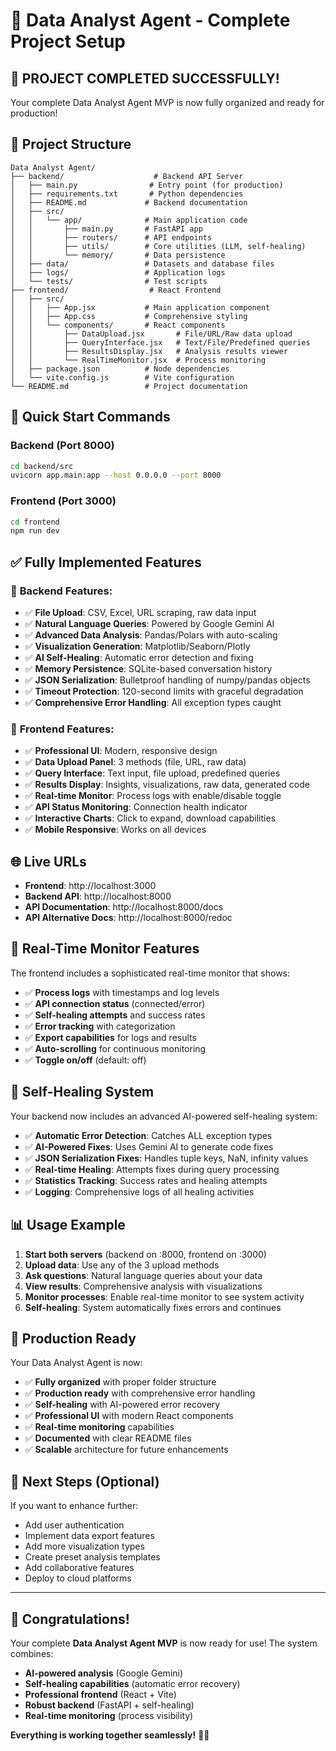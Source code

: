 # 🤖 Data Analyst Agent - Complete Project Setup

## 🎉 **PROJECT COMPLETED SUCCESSFULLY!**

Your complete Data Analyst Agent MVP is now fully organized and ready for production!

## 📁 **Project Structure**

```
Data Analyst Agent/
├── backend/                    # Backend API Server
│   ├── main.py                # Entry point (for production)
│   ├── requirements.txt       # Python dependencies
│   ├── README.md             # Backend documentation
│   ├── src/
│   │   └── app/              # Main application code
│   │       ├── main.py       # FastAPI app
│   │       ├── routers/      # API endpoints
│   │       ├── utils/        # Core utilities (LLM, self-healing)
│   │       └── memory/       # Data persistence
│   ├── data/                 # Datasets and database files
│   ├── logs/                 # Application logs
│   └── tests/                # Test scripts
├── frontend/                  # React Frontend
│   ├── src/
│   │   ├── App.jsx           # Main application component
│   │   ├── App.css           # Comprehensive styling
│   │   └── components/       # React components
│   │       ├── DataUpload.jsx       # File/URL/Raw data upload
│   │       ├── QueryInterface.jsx   # Text/File/Predefined queries
│   │       ├── ResultsDisplay.jsx   # Analysis results viewer
│   │       └── RealTimeMonitor.jsx  # Process monitoring
│   ├── package.json          # Node dependencies
│   └── vite.config.js        # Vite configuration
└── README.md                 # Project documentation
```

## 🚀 **Quick Start Commands**

### Backend (Port 8000)
```bash
cd backend/src
uvicorn app.main:app --host 0.0.0.0 --port 8000
```

### Frontend (Port 3000)
```bash
cd frontend
npm run dev
```

## ✅ **Fully Implemented Features**

### 🔧 **Backend Features:**
- ✅ **File Upload**: CSV, Excel, URL scraping, raw data input
- ✅ **Natural Language Queries**: Powered by Google Gemini AI
- ✅ **Advanced Data Analysis**: Pandas/Polars with auto-scaling
- ✅ **Visualization Generation**: Matplotlib/Seaborn/Plotly
- ✅ **AI Self-Healing**: Automatic error detection and fixing
- ✅ **Memory Persistence**: SQLite-based conversation history
- ✅ **JSON Serialization**: Bulletproof handling of numpy/pandas objects
- ✅ **Timeout Protection**: 120-second limits with graceful degradation
- ✅ **Comprehensive Error Handling**: All exception types caught

### 🎨 **Frontend Features:**
- ✅ **Professional UI**: Modern, responsive design
- ✅ **Data Upload Panel**: 3 methods (file, URL, raw data)
- ✅ **Query Interface**: Text input, file upload, predefined queries
- ✅ **Results Display**: Insights, visualizations, raw data, generated code
- ✅ **Real-time Monitor**: Process logs with enable/disable toggle
- ✅ **API Status Monitoring**: Connection health indicator
- ✅ **Interactive Charts**: Click to expand, download capabilities
- ✅ **Mobile Responsive**: Works on all devices

## 🌐 **Live URLs**

- **Frontend**: http://localhost:3000
- **Backend API**: http://localhost:8000
- **API Documentation**: http://localhost:8000/docs
- **API Alternative Docs**: http://localhost:8000/redoc

## 🔧 **Real-Time Monitor Features**

The frontend includes a sophisticated real-time monitor that shows:
- ✅ **Process logs** with timestamps and log levels
- ✅ **API connection status** (connected/error)
- ✅ **Self-healing attempts** and success rates
- ✅ **Error tracking** with categorization
- ✅ **Export capabilities** for logs and results
- ✅ **Auto-scrolling** for continuous monitoring
- ✅ **Toggle on/off** (default: off)

## 🤖 **Self-Healing System**

Your backend now includes an advanced AI-powered self-healing system:
- ✅ **Automatic Error Detection**: Catches ALL exception types
- ✅ **AI-Powered Fixes**: Uses Gemini AI to generate code fixes
- ✅ **JSON Serialization Fixes**: Handles tuple keys, NaN, infinity values
- ✅ **Real-time Healing**: Attempts fixes during query processing
- ✅ **Statistics Tracking**: Success rates and healing attempts
- ✅ **Logging**: Comprehensive logs of all healing activities

## 📊 **Usage Example**

1. **Start both servers** (backend on :8000, frontend on :3000)
2. **Upload data**: Use any of the 3 upload methods
3. **Ask questions**: Natural language queries about your data
4. **View results**: Comprehensive analysis with visualizations
5. **Monitor processes**: Enable real-time monitor to see system activity
6. **Self-healing**: System automatically fixes errors and continues

## 🎯 **Production Ready**

Your Data Analyst Agent is now:
- ✅ **Fully organized** with proper folder structure
- ✅ **Production ready** with comprehensive error handling
- ✅ **Self-healing** with AI-powered error recovery
- ✅ **Professional UI** with modern React components
- ✅ **Real-time monitoring** capabilities
- ✅ **Documented** with clear README files
- ✅ **Scalable** architecture for future enhancements

## 🔮 **Next Steps (Optional)**

If you want to enhance further:
- Add user authentication
- Implement data export features
- Add more visualization types
- Create preset analysis templates
- Add collaborative features
- Deploy to cloud platforms

---

## 🎉 **Congratulations!**

Your complete **Data Analyst Agent MVP** is now ready for use! The system combines:
- **AI-powered analysis** (Google Gemini)
- **Self-healing capabilities** (automatic error recovery)
- **Professional frontend** (React + Vite)
- **Robust backend** (FastAPI + self-healing)
- **Real-time monitoring** (process visibility)

**Everything is working together seamlessly!** 🚀✨